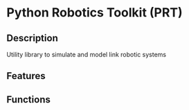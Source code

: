 # Python Robotics Toolkit (PRT)

## Description
Utility library to simulate and model link robotic systems

## Features

## Functions
